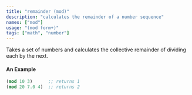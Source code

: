 ```yaml
---
title: "remainder (mod)"
description: "calculates the remainder of a number sequence"
names: ["mod"]
usage: "(mod form+)"
tags: ["math", "number"]
---
```


Takes a set of numbers and calculates the collective remainder of dividing each by the next.

#### An Example

```scheme
(mod 10 3)      ;; returns 1
(mod 20 7.0 4)  ;; returns 2
```
